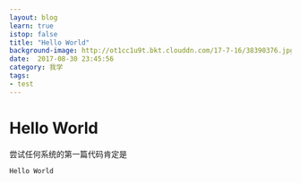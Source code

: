 ```yaml
---
layout: blog
learn: true
istop: false
title: "Hello World"
background-image: http://ot1cc1u9t.bkt.clouddn.com/17-7-16/38390376.jpg
date:  2017-08-30 23:45:56
category: 我学
tags:
- test
---
```


# Hello World
尝试任何系统的第一篇代码肯定是

```
Hello World
```
